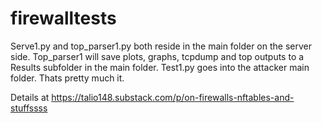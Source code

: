 # firewalltests

Serve1.py and top_parser1.py both reside in the main folder on the server side. Top_parser1 will save plots, graphs, tcpdump and top outputs to a Results subfolder in the main folder.
Test1.py goes into the attacker main folder. Thats pretty much it.

Details at https://talio148.substack.com/p/on-firewalls-nftables-and-stuffssss

